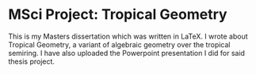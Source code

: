 # MSci Project: Tropical Geometry
This is my Masters dissertation which was written in LaTeX. I wrote about Tropical Geometry, a variant of algebraic geometry over the tropical semiring. I have also uploaded the Powerpoint presentation I did for said thesis project.
